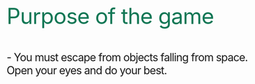 <p style="color:#175;font-size:50;letter-spacing:-1">Purpose of the game</p>
<div style="font-size :25px; letter-spacing:-1;width:600px">
		<p>- You must escape from objects falling from space. Open your eyes and do your best.</p>
		 			
</div>

